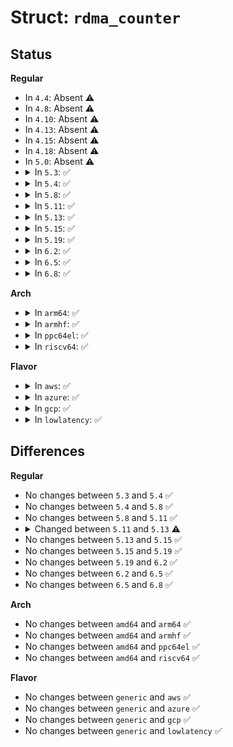 # Struct: <code>rdma_counter</code>

## Status
<b>Regular</b>
<ul>
<li>
In <code>4.4</code>: Absent ⚠️
</li>
<li>
In <code>4.8</code>: Absent ⚠️
</li>
<li>
In <code>4.10</code>: Absent ⚠️
</li>
<li>
In <code>4.13</code>: Absent ⚠️
</li>
<li>
In <code>4.15</code>: Absent ⚠️
</li>
<li>
In <code>4.18</code>: Absent ⚠️
</li>
<li>
In <code>5.0</code>: Absent ⚠️
</li>
<li>
<details>
<summary>In <code>5.3</code>: ✅</summary>

```c
struct rdma_counter {
    struct rdma_restrack_entry res;
    struct ib_device *device;
    uint32_t id;
    struct kref kref;
    struct rdma_counter_mode mode;
    struct mutex lock;
    struct rdma_hw_stats *stats;
    u8 port;
};
```
</details>
</li>
<li>
<details>
<summary>In <code>5.4</code>: ✅</summary>

```c
struct rdma_counter {
    struct rdma_restrack_entry res;
    struct ib_device *device;
    uint32_t id;
    struct kref kref;
    struct rdma_counter_mode mode;
    struct mutex lock;
    struct rdma_hw_stats *stats;
    u8 port;
};
```
</details>
</li>
<li>
<details>
<summary>In <code>5.8</code>: ✅</summary>

```c
struct rdma_counter {
    struct rdma_restrack_entry res;
    struct ib_device *device;
    uint32_t id;
    struct kref kref;
    struct rdma_counter_mode mode;
    struct mutex lock;
    struct rdma_hw_stats *stats;
    u8 port;
};
```
</details>
</li>
<li>
<details>
<summary>In <code>5.11</code>: ✅</summary>

```c
struct rdma_counter {
    struct rdma_restrack_entry res;
    struct ib_device *device;
    uint32_t id;
    struct kref kref;
    struct rdma_counter_mode mode;
    struct mutex lock;
    struct rdma_hw_stats *stats;
    u8 port;
};
```
</details>
</li>
<li>
<details>
<summary>In <code>5.13</code>: ✅</summary>

```c
struct rdma_counter {
    struct rdma_restrack_entry res;
    struct ib_device *device;
    uint32_t id;
    struct kref kref;
    struct rdma_counter_mode mode;
    struct mutex lock;
    struct rdma_hw_stats *stats;
    u32 port;
};
```
</details>
</li>
<li>
<details>
<summary>In <code>5.15</code>: ✅</summary>

```c
struct rdma_counter {
    struct rdma_restrack_entry res;
    struct ib_device *device;
    uint32_t id;
    struct kref kref;
    struct rdma_counter_mode mode;
    struct mutex lock;
    struct rdma_hw_stats *stats;
    u32 port;
};
```
</details>
</li>
<li>
<details>
<summary>In <code>5.19</code>: ✅</summary>

```c
struct rdma_counter {
    struct rdma_restrack_entry res;
    struct ib_device *device;
    uint32_t id;
    struct kref kref;
    struct rdma_counter_mode mode;
    struct mutex lock;
    struct rdma_hw_stats *stats;
    u32 port;
};
```
</details>
</li>
<li>
<details>
<summary>In <code>6.2</code>: ✅</summary>

```c
struct rdma_counter {
    struct rdma_restrack_entry res;
    struct ib_device *device;
    uint32_t id;
    struct kref kref;
    struct rdma_counter_mode mode;
    struct mutex lock;
    struct rdma_hw_stats *stats;
    u32 port;
};
```
</details>
</li>
<li>
<details>
<summary>In <code>6.5</code>: ✅</summary>

```c
struct rdma_counter {
    struct rdma_restrack_entry res;
    struct ib_device *device;
    uint32_t id;
    struct kref kref;
    struct rdma_counter_mode mode;
    struct mutex lock;
    struct rdma_hw_stats *stats;
    u32 port;
};
```
</details>
</li>
<li>
<details>
<summary>In <code>6.8</code>: ✅</summary>

```c
struct rdma_counter {
    struct rdma_restrack_entry res;
    struct ib_device *device;
    uint32_t id;
    struct kref kref;
    struct rdma_counter_mode mode;
    struct mutex lock;
    struct rdma_hw_stats *stats;
    u32 port;
};
```
</details>
</li>
</ul>
<b>Arch</b>
<ul>
<li>
<details>
<summary>In <code>arm64</code>: ✅</summary>

```c
struct rdma_counter {
    struct rdma_restrack_entry res;
    struct ib_device *device;
    uint32_t id;
    struct kref kref;
    struct rdma_counter_mode mode;
    struct mutex lock;
    struct rdma_hw_stats *stats;
    u8 port;
};
```
</details>
</li>
<li>
<details>
<summary>In <code>armhf</code>: ✅</summary>

```c
struct rdma_counter {
    struct rdma_restrack_entry res;
    struct ib_device *device;
    uint32_t id;
    struct kref kref;
    struct rdma_counter_mode mode;
    struct mutex lock;
    struct rdma_hw_stats *stats;
    u8 port;
};
```
</details>
</li>
<li>
<details>
<summary>In <code>ppc64el</code>: ✅</summary>

```c
struct rdma_counter {
    struct rdma_restrack_entry res;
    struct ib_device *device;
    uint32_t id;
    struct kref kref;
    struct rdma_counter_mode mode;
    struct mutex lock;
    struct rdma_hw_stats *stats;
    u8 port;
};
```
</details>
</li>
<li>
<details>
<summary>In <code>riscv64</code>: ✅</summary>

```c
struct rdma_counter {
    struct rdma_restrack_entry res;
    struct ib_device *device;
    uint32_t id;
    struct kref kref;
    struct rdma_counter_mode mode;
    struct mutex lock;
    struct rdma_hw_stats *stats;
    u8 port;
};
```
</details>
</li>
</ul>
<b>Flavor</b>
<ul>
<li>
<details>
<summary>In <code>aws</code>: ✅</summary>

```c
struct rdma_counter {
    struct rdma_restrack_entry res;
    struct ib_device *device;
    uint32_t id;
    struct kref kref;
    struct rdma_counter_mode mode;
    struct mutex lock;
    struct rdma_hw_stats *stats;
    u8 port;
};
```
</details>
</li>
<li>
<details>
<summary>In <code>azure</code>: ✅</summary>

```c
struct rdma_counter {
    struct rdma_restrack_entry res;
    struct ib_device *device;
    uint32_t id;
    struct kref kref;
    struct rdma_counter_mode mode;
    struct mutex lock;
    struct rdma_hw_stats *stats;
    u8 port;
};
```
</details>
</li>
<li>
<details>
<summary>In <code>gcp</code>: ✅</summary>

```c
struct rdma_counter {
    struct rdma_restrack_entry res;
    struct ib_device *device;
    uint32_t id;
    struct kref kref;
    struct rdma_counter_mode mode;
    struct mutex lock;
    struct rdma_hw_stats *stats;
    u8 port;
};
```
</details>
</li>
<li>
<details>
<summary>In <code>lowlatency</code>: ✅</summary>

```c
struct rdma_counter {
    struct rdma_restrack_entry res;
    struct ib_device *device;
    uint32_t id;
    struct kref kref;
    struct rdma_counter_mode mode;
    struct mutex lock;
    struct rdma_hw_stats *stats;
    u8 port;
};
```
</details>
</li>
</ul>

## Differences
<b>Regular</b>
<ul>
<li>
No changes between <code>5.3</code> and <code>5.4</code> ✅
</li>
<li>
No changes between <code>5.4</code> and <code>5.8</code> ✅
</li>
<li>
No changes between <code>5.8</code> and <code>5.11</code> ✅
</li>
<li>
<details>
<summary>Changed between <code>5.11</code> and <code>5.13</code> ⚠️</summary>
<ul>
<li>
<b>Field type changed. </b>
<code>u8 port</code> ➡️ <code>u32 port</code>
</li>
</ul>
</details>
</li>
<li>
No changes between <code>5.13</code> and <code>5.15</code> ✅
</li>
<li>
No changes between <code>5.15</code> and <code>5.19</code> ✅
</li>
<li>
No changes between <code>5.19</code> and <code>6.2</code> ✅
</li>
<li>
No changes between <code>6.2</code> and <code>6.5</code> ✅
</li>
<li>
No changes between <code>6.5</code> and <code>6.8</code> ✅
</li>
</ul>
<b>Arch</b>
<ul>
<li>
No changes between <code>amd64</code> and <code>arm64</code> ✅
</li>
<li>
No changes between <code>amd64</code> and <code>armhf</code> ✅
</li>
<li>
No changes between <code>amd64</code> and <code>ppc64el</code> ✅
</li>
<li>
No changes between <code>amd64</code> and <code>riscv64</code> ✅
</li>
</ul>
<b>Flavor</b>
<ul>
<li>
No changes between <code>generic</code> and <code>aws</code> ✅
</li>
<li>
No changes between <code>generic</code> and <code>azure</code> ✅
</li>
<li>
No changes between <code>generic</code> and <code>gcp</code> ✅
</li>
<li>
No changes between <code>generic</code> and <code>lowlatency</code> ✅
</li>
</ul>
